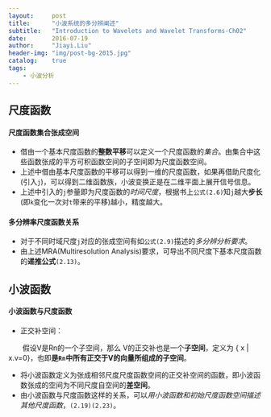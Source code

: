 ```yaml
---
layout:     post
title:      "小波系统的多分辨阐述"
subtitle:   "Introduction to Wavelets and Wavelet Transforms-Ch02"
date:       2016-07-19
author:     "Jiayi.Liu"
header-img: "img/post-bg-2015.jpg"
catalog: 	true
tags:
    - 小波分析
---
```


## 尺度函数

#### 尺度函数集合张成空间

*	借由一个基本尺度函数的**整数平移**可以定义一个尺度函数的*集合*。由集合中这些函数张成的平方可积函数空间的子空间即为尺度函数空间。
*	上述中借由基本尺度函数的平移可以得到一维的尺度函数，如果再借助尺度化(引入`j`)，可以得到二维函数族，小波变换正是在二维平面上展开信号信息。
*	上述中引入的`j`参量即为尺度函数的*时间尺度*，根据书上`公式(2.6)`知`j`越大**步长**(即`k`变化一次对`t`带来的平移)越小，精度越大。

#### 多分辨率尺度函数关系

*	对于不同时域尺度`j`对应的张成空间有如`公式(2.9)`描述的*多分辨分析要求*。
*	由上述MRA(Multiresolution Analysis)要求，可导出不同尺度下基本尺度函数的**递推公式**`(2.13)`。

## 小波函数

#### 小波函数与尺度函数
*	正交补空间：

　　假设V是Rn的一个子空间，那么 V的正交补也是一个**子空间**，定义为 { x | x.v=0}，也即**是`Rn`中所有正交于V的向量所组成的子空间**。

*	将小波函数定义为张成相邻尺度尺度函数空间的正交补空间的函数，即小波函数张成的空间为不同尺度自空间的**差空间**。
*	由小波函数与尺度函数这样的关系，可以*用小波函数和初始尺度函数空间描述其他尺度函数*，`(2.19)(2.23)`。